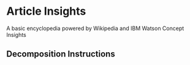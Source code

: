 # Article Insights

A basic encyclopedia powered by Wikipedia and IBM Watson Concept Insights

## Decomposition Instructions

